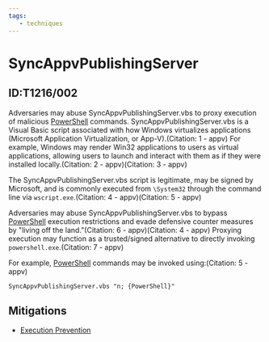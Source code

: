 ```yaml
---
tags:
   - techniques
---
```

# SyncAppvPublishingServer
## ID:T1216/002
Adversaries may abuse SyncAppvPublishingServer.vbs to proxy execution of malicious [PowerShell](techniques/T1059/001) commands. SyncAppvPublishingServer.vbs is a Visual Basic script associated with how Windows virtualizes applications (Microsoft Application Virtualization, or App-V).(Citation: 1 - appv) For example, Windows may render Win32 applications to users as virtual applications, allowing users to launch and interact with them as if they were installed locally.(Citation: 2 - appv)(Citation: 3 - appv)
    
The SyncAppvPublishingServer.vbs script is legitimate, may be signed by Microsoft, and is commonly executed from `\System32` through the command line via `wscript.exe`.(Citation: 4 - appv)(Citation: 5 - appv)

Adversaries may abuse SyncAppvPublishingServer.vbs to bypass [PowerShell](techniques/T1059/001) execution restrictions and evade defensive counter measures by "living off the land."(Citation: 6 - appv)(Citation: 4 - appv) Proxying execution may function as a trusted/signed alternative to directly invoking `powershell.exe`.(Citation: 7 - appv)

For example,  [PowerShell](techniques/T1059/001) commands may be invoked using:(Citation: 5 - appv)

`SyncAppvPublishingServer.vbs "n; {PowerShell}"`
## Mitigations
* [Execution Prevention](mitigations/M1038)
